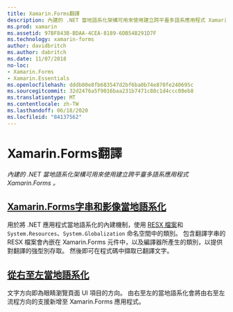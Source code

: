 ```yaml
---
title: Xamarin.Forms翻譯
description: 內建的 .NET 當地語系化架構可用來使用建立跨平臺多語系應用程式 Xamarin.Forms 。 文字和影像可以當地語系化，且應用程式可支援由右至左的文字方向。
ms.prod: xamarin
ms.assetid: 97BF843B-BDAA-4CEA-8189-6DB54B291D7F
ms.technology: xamarin-forms
author: davidbritch
ms.author: dabritch
ms.date: 11/07/2018
no-loc:
- Xamarin.Forms
- Xamarin.Essentials
ms.openlocfilehash: dddb80e8fb683547d2bf6ba0b74e870fe240695c
ms.sourcegitcommit: 32d2476a5f9016baa231b7471c88c1d4ccc08eb8
ms.translationtype: MT
ms.contentlocale: zh-TW
ms.lasthandoff: 06/18/2020
ms.locfileid: "84137562"
---
```

# <a name="xamarinforms-localization"></a>Xamarin.Forms翻譯

_內建的 .NET 當地語系化架構可用來使用建立跨平臺多語系應用程式 Xamarin.Forms 。_

## <a name="xamarinforms-string-and-image-localizationtextmd"></a>[Xamarin.Forms字串和影像當地語系化](text.md)

用於將 .NET 應用程式當地語系化的內建機制，使用 [RESX 檔案](https://docs.microsoft.com/dotnet/framework/resources/creating-resource-files-for-desktop-apps#resources-in-resx-files)和 `System.Resources`、`System.Globalization` 命名空間中的類別。 包含翻譯字串的 RESX 檔案會內嵌在 Xamarin.Forms 元件中，以及編譯器所產生的類別，以提供對翻譯的強型別存取。 然後即可在程式碼中擷取已翻譯文字。

## <a name="right-to-left-localization"></a>[從右至左當地語系化](right-to-left.md)

文字方向即為眼睛瀏覽頁面 UI 項目的方向。 由右至左的當地語系化會將由右至左流程方向的支援新增至 Xamarin.Forms 應用程式。
